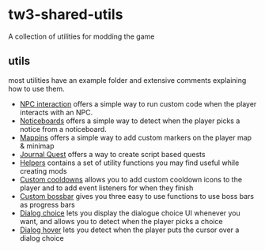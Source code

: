 # tw3-shared-utils
A collection of utilities for modding the game

## utils

most utilities have an example folder and extensive comments explaining how to use them.

- [NPC interaction](/mod_sharedutils_npcInteraction/README.md) offers a simple way to run custom code when the player interacts with an NPC.
- [Noticeboards](/mod_sharedutils_noticeboards/content/scripts/local/sharedutils/noticeboards/example.ws) offers a simple way to detect when the player picks a notice from a noticeboard.
- [Mappins](/mod_sharedutils_mappins/example/) offers a simple way to add custom markers on the player map & minimap
- [Journal Quest](/mod_sharedutils_journalquest/) offers a way to create script based quests
- [Helpers](mod_sharedutils_helpers/content/scripts/local/sharedutils/helpers) contains a set of utility functions you may find useful while creating mods
- [Custom cooldowns](mod_sharedutils_customcooldowns/example/main.ws) allows you to add custom cooldown icons to the player and to add event listeners for when they finish
- [Custom bossbar](mod_sharedutils_custombossbar/content/scripts/local/sharedutils/custombossbar/globals.ws) gives you three easy to use functions to use boss bars as progress bars
- [Dialog choice](mod_sharedutils_dialogChoices/example/main.ws) lets you display the dialogue choice UI whenever you want, and allows you to detect when the player picks a choice
- [Dialog hover](mod_sharedutils_dialogHover/) lets you detect when the player puts the cursor over a dialog choice
